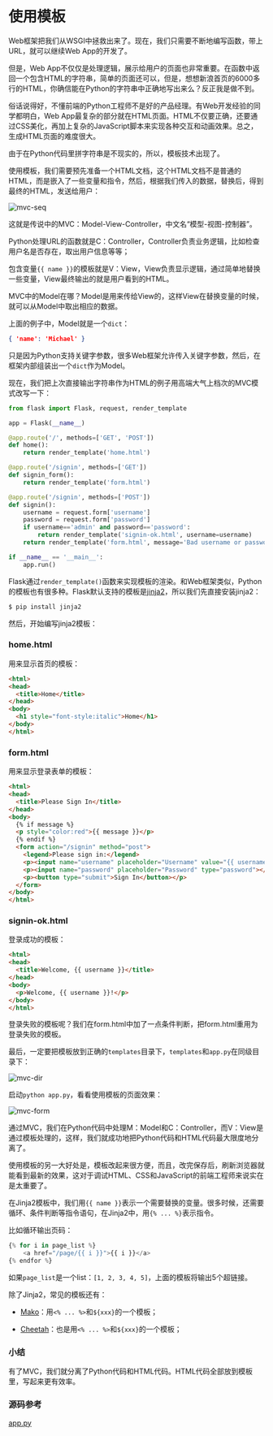 # 使用模板

Web框架把我们从WSGI中拯救出来了。现在，我们只需要不断地编写函数，带上URL，就可以继续Web App的开发了。

但是，Web App不仅仅是处理逻辑，展示给用户的页面也非常重要。在函数中返回一个包含HTML的字符串，简单的页面还可以，但是，想想新浪首页的6000多行的HTML，你确信能在Python的字符串中正确地写出来么？反正我是做不到。

俗话说得好，不懂前端的Python工程师不是好的产品经理。有Web开发经验的同学都明白，Web App最复杂的部分就在HTML页面。HTML不仅要正确，还要通过CSS美化，再加上复杂的JavaScript脚本来实现各种交互和动画效果。总之，生成HTML页面的难度很大。

由于在Python代码里拼字符串是不现实的，所以，模板技术出现了。

使用模板，我们需要预先准备一个HTML文档，这个HTML文档不是普通的HTML，而是嵌入了一些变量和指令，然后，根据我们传入的数据，替换后，得到最终的HTML，发送给用户：

![](https://cdn.liaoxuefeng.com/cdn/files/attachments/001400339839622665127663fb840b5870864895b103c2f000 "mvc-seq")

这就是传说中的MVC：Model-View-Controller，中文名“模型-视图-控制器”。

Python处理URL的函数就是C：Controller，Controller负责业务逻辑，比如检查用户名是否存在，取出用户信息等等；

包含变量`{{ name }}`的模板就是V：View，View负责显示逻辑，通过简单地替换一些变量，View最终输出的就是用户看到的HTML。

MVC中的Model在哪？Model是用来传给View的，这样View在替换变量的时候，就可以从Model中取出相应的数据。

上面的例子中，Model就是一个`dict`：

```json
{ 'name': 'Michael' }
```

只是因为Python支持关键字参数，很多Web框架允许传入关键字参数，然后，在框架内部组装出一个`dict`作为Model。

现在，我们把上次直接输出字符串作为HTML的例子用高端大气上档次的MVC模式改写一下：

```py
from flask import Flask, request, render_template

app = Flask(__name__)

@app.route('/', methods=['GET', 'POST'])
def home():
    return render_template('home.html')

@app.route('/signin', methods=['GET'])
def signin_form():
    return render_template('form.html')

@app.route('/signin', methods=['POST'])
def signin():
    username = request.form['username']
    password = request.form['password']
    if username=='admin' and password=='password':
        return render_template('signin-ok.html', username=username)
    return render_template('form.html', message='Bad username or password', username=username)

if __name__ == '__main__':
    app.run()
```

Flask通过`render_template()`函数来实现模板的渲染。和Web框架类似，Python的模板也有很多种。Flask默认支持的模板是[jinja2](http://jinja.pocoo.org/)，所以我们先直接安装jinja2：

```bash
$ pip install jinja2
```

然后，开始编写jinja2模板：

### home.html

用来显示首页的模板：

```html
<html>
<head>
  <title>Home</title>
</head>
<body>
  <h1 style="font-style:italic">Home</h1>
</body>
</html>
```

### form.html

用来显示登录表单的模板：

```html
<html>
<head>
  <title>Please Sign In</title>
</head>
<body>
  {% if message %}
  <p style="color:red">{{ message }}</p>
  {% endif %}
  <form action="/signin" method="post">
    <legend>Please sign in:</legend>
    <p><input name="username" placeholder="Username" value="{{ username }}"></p>
    <p><input name="password" placeholder="Password" type="password"></p>
    <p><button type="submit">Sign In</button></p>
  </form>
</body>
</html>
```

### signin-ok.html

登录成功的模板：

```html
<html>
<head>
  <title>Welcome, {{ username }}</title>
</head>
<body>
  <p>Welcome, {{ username }}!</p>
</body>
</html>
```

登录失败的模板呢？我们在form.html中加了一点条件判断，把form.html重用为登录失败的模板。

最后，一定要把模板放到正确的`templates`目录下，`templates`和`app.py`在同级目录下：

![](https://cdn.liaoxuefeng.com/cdn/files/attachments/001400341074577704e1ff7d52246dab80eb4992d12fcd1000 "mvc-dir")

启动`python app.py`，看看使用模板的页面效果：

![](https://cdn.liaoxuefeng.com/cdn/files/attachments/00140034078412854f0d48a3c3649f99358ae44f6ca7405000 "mvc-form")

通过MVC，我们在Python代码中处理M：Model和C：Controller，而V：View是通过模板处理的，这样，我们就成功地把Python代码和HTML代码最大限度地分离了。

使用模板的另一大好处是，模板改起来很方便，而且，改完保存后，刷新浏览器就能看到最新的效果，这对于调试HTML、CSS和JavaScript的前端工程师来说实在是太重要了。

在Jinja2模板中，我们用`{{ name }}`表示一个需要替换的变量。很多时候，还需要循环、条件判断等指令语句，在Jinja2中，用`{% ... %}`表示指令。

比如循环输出页码：

```py
{% for i in page_list %}
    <a href="/page/{{ i }}">{{ i }}</a>
{% endfor %}
```

如果`page_list`是一个list：`[1, 2, 3, 4, 5]`，上面的模板将输出5个超链接。

除了Jinja2，常见的模板还有：

* [Mako](http://www.makotemplates.org/)：用`<% ... %>`和`${xxx}`的一个模板；

* [Cheetah](http://www.cheetahtemplate.org/)：也是用`<% ... %>`和`${xxx}`的一个模板；

### 小结

有了MVC，我们就分离了Python代码和HTML代码。HTML代码全部放到模板里，写起来更有效率。

### 源码参考

[app.py](https://github.com/michaelliao/learn-python3/blob/master/samples/web/mvc/app.py)

